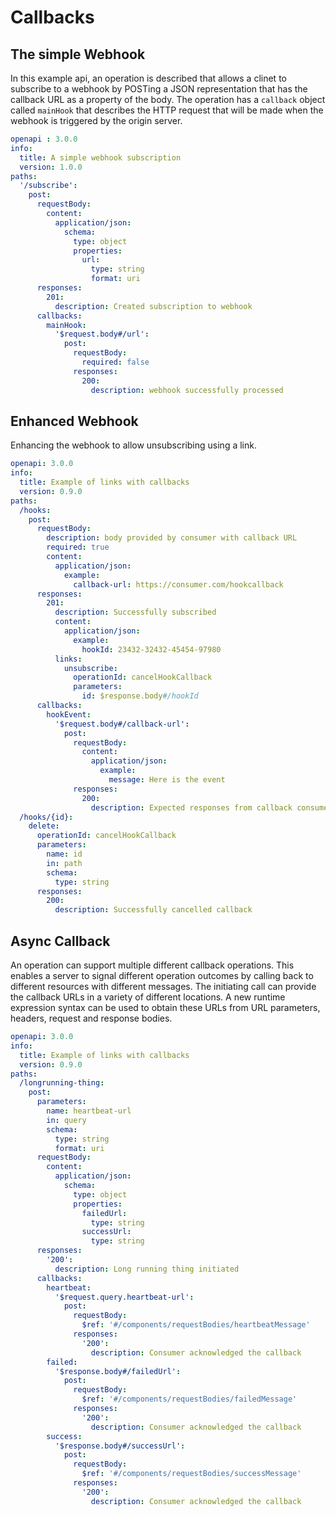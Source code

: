 # Callbacks

## The simple Webhook

In this example api, an operation is described that allows a clinet to subscribe to a webhook by POSTing a JSON representation that has the callback URL as a property of the body.  The operation has a `callback` object called `mainHook` that describes the HTTP request that will be made when the webhook is triggered by the origin server.

```yaml
openapi : 3.0.0
info:
  title: A simple webhook subscription
  version: 1.0.0
paths: 
  '/subscribe':
    post:
      requestBody:
        content:
          application/json: 
            schema:
              type: object
              properties:
                url: 
                  type: string
                  format: uri 
      responses:
        201:
          description: Created subscription to webhook
      callbacks:
        mainHook:
          '$request.body#/url':
            post:
              requestBody:
                required: false
              responses:
                200:
                  description: webhook successfully processed
```

## Enhanced Webhook

Enhancing the webhook to allow unsubscribing using a link.

```yaml
openapi: 3.0.0
info:
  title: Example of links with callbacks
  version: 0.9.0
paths:
  /hooks:
    post:
      requestBody:    
        description: body provided by consumer with callback URL
        required: true
        content:
          application/json:
            example:
              callback-url: https://consumer.com/hookcallback
      responses:      
        201:
          description: Successfully subscribed
          content:
            application/json:
              example:
                hookId: 23432-32432-45454-97980
          links:
            unsubscribe:
              operationId: cancelHookCallback
              parameters: 
                id: $response.body#/hookId
      callbacks:
        hookEvent:
          '$request.body#/callback-url':
            post:
              requestBody:
                content:
                  application/json:
                    example:
                      message: Here is the event
              responses:
                200:
                  description: Expected responses from callback consumer
  /hooks/{id}:
    delete:
      operationId: cancelHookCallback
      parameters:
        name: id
        in: path
        schema: 
          type: string
      responses:
        200:
          description: Successfully cancelled callback

```

## Async Callback
An operation can support multiple different callback operations.  This enables a server to signal different operation outcomes by calling back to different resources with different messages.  The initiating call can provide the callback URLs in a variety of different locations.  A new runtime expression syntax can be used to obtain these URLs from URL parameters, headers, request and response bodies.

```yaml
openapi: 3.0.0
info:
  title: Example of links with callbacks
  version: 0.9.0
paths:
  /longrunning-thing:
    post: 
      parameters:
        name: heartbeat-url
        in: query
        schema:
          type: string
          format: uri
      requestBody:
        content:
          application/json:
            schema:
              type: object
              properties:
                failedUrl:
                  type: string
                successUrl:
                  type: string
      responses:
        '200': 
          description: Long running thing initiated
      callbacks:
        heartbeat:
          '$request.query.heartbeat-url':
            post:
              requestBody:
                $ref: '#/components/requestBodies/heartbeatMessage'
              responses:
                '200':
                  description: Consumer acknowledged the callback   
        failed:
          '$response.body#/failedUrl':
            post:
              requestBody:
                $ref: '#/components/requestBodies/failedMessage'
              responses:
                '200':
                  description: Consumer acknowledged the callback   
        success:
          '$response.body#/successUrl':
            post:
              requestBody:
                $ref: '#/components/requestBodies/successMessage'
              responses:
                '200':
                  description: Consumer acknowledged the callback   
```
